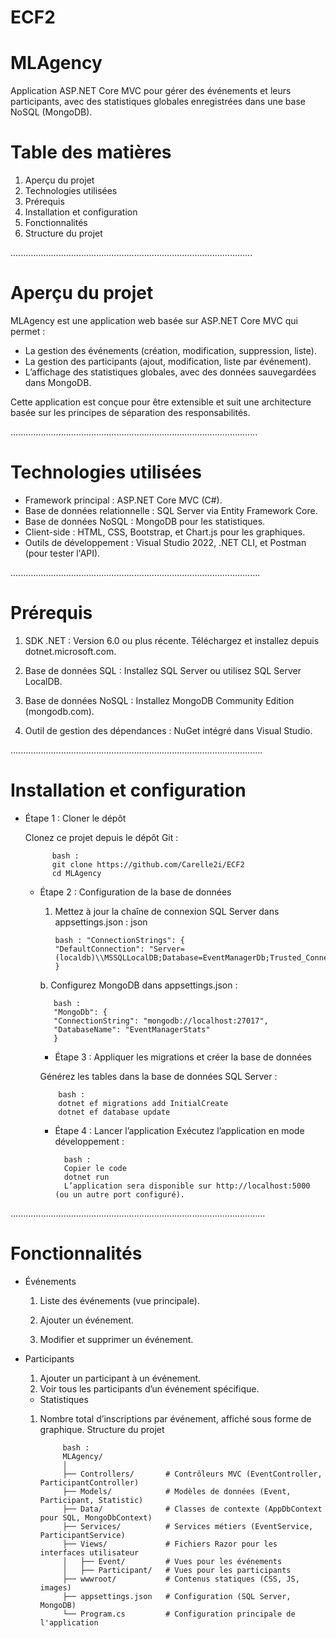 # ECF2

# MLAgency

Application ASP.NET Core MVC pour gérer des événements et leurs participants, avec des statistiques globales enregistrées dans une base NoSQL (MongoDB).

# Table des matières
1. Aperçu du projet
2. Technologies utilisées
3. Prérequis
4. Installation et configuration
5. Fonctionnalités
6. Structure du projet

................................................................................................
# Aperçu du projet
MLAgency est une application web basée sur ASP.NET Core MVC qui permet :

- La gestion des événements (création, modification, suppression, liste).
- La gestion des participants (ajout, modification, liste par événement).
- L’affichage des statistiques globales, avec des données sauvegardées dans MongoDB.

Cette application est conçue pour être extensible et suit une architecture basée sur les principes de séparation des responsabilités.

..................................................................................................
# Technologies utilisées
- Framework principal : ASP.NET Core MVC (C#).
- Base de données relationnelle : SQL Server via Entity Framework Core.
- Base de données NoSQL : MongoDB pour les statistiques.
- Client-side : HTML, CSS, Bootstrap, et Chart.js pour les graphiques.
- Outils de développement : Visual Studio 2022, .NET CLI, et Postman (pour tester l'API).

...................................................................................................
# Prérequis
1. SDK .NET : Version 6.0 ou plus récente. 
Téléchargez et installez depuis dotnet.microsoft.com.

2. Base de données SQL : Installez SQL Server ou utilisez SQL Server LocalDB.

3. Base de données NoSQL : Installez MongoDB Community Edition (mongodb.com).

4. Outil de gestion des dépendances : NuGet intégré dans Visual Studio.

....................................................................................................
# Installation et configuration
- Étape 1 : Cloner le dépôt

    Clonez ce projet depuis le dépôt Git :
    
            bash :
            git clone https://github.com/Carelle2i/ECF2  
            cd MLAgency  

  - Étape 2 : Configuration de la base de données

    1. Mettez à jour la chaîne de connexion SQL Server dans appsettings.json :
    json 
  
           bash : "ConnectionStrings": {  
           "DefaultConnection": "Server=(localdb)\\MSSQLLocalDB;Database=EventManagerDb;Trusted_Connection=True;"  
           }  

    b. Configurez MongoDB dans appsettings.json :

           bash :
           "MongoDb": {  
           "ConnectionString": "mongodb://localhost:27017",  
           "DatabaseName": "EventManagerStats"  
           }  
    - Étape 3 : Appliquer les migrations et créer la base de données
    
    Générez les tables dans la base de données SQL Server :
    
            bash :
            dotnet ef migrations add InitialCreate  
            dotnet ef database update  
    - Étape 4 : Lancer l’application
Exécutez l’application en mode développement :
    

            bash :
            Copier le code
            dotnet run  
            L’application sera disponible sur http://localhost:5000 (ou un autre port configuré).

.....................................................................................................
# Fonctionnalités

- Événements
  1. Liste des événements (vue principale).
  
  2. Ajouter un événement.
  
  3. Modifier et supprimer un événement.
  

- Participants
  1. Ajouter un participant à un événement.
  2. Voir tous les participants d’un événement spécifique.
  

  - Statistiques
  1. Nombre total d’inscriptions par événement, affiché sous forme de graphique.
  Structure du projet
  

              bash :
              MLAgency/  
              │  
              ├── Controllers/       # Contrôleurs MVC (EventController, ParticipantController)  
              ├── Models/            # Modèles de données (Event, Participant, Statistic)  
              ├── Data/              # Classes de contexte (AppDbContext pour SQL, MongoDbContext)  
              ├── Services/          # Services métiers (EventService, ParticipantService)  
              ├── Views/             # Fichiers Razor pour les interfaces utilisateur  
              │   ├── Event/         # Vues pour les événements  
              │   ├── Participant/   # Vues pour les participants  
              ├── wwwroot/           # Contenus statiques (CSS, JS, images)  
              ├── appsettings.json   # Configuration (SQL Server, MongoDB)  
              └── Program.cs         # Configuration principale de l'application  
